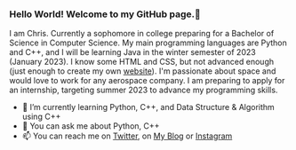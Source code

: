 ### Hello World! Welcome to my GitHub page.👋

I am Chris. Currently a sophomore in college preparing for a Bachelor of Science in Computer Science. My main programming languages are Python and C++, and I will be learning Java in the winter semester of 2023 (January 2023). I know some HTML and CSS, but not advanced enough (just enough to create my own [website](https://chrisdedman.github.io)). I'm passionate about space and would love to work for any aerospace company. I am preparing to apply for an internship, targeting summer 2023 to advance my programming skills.

* 🌱 I’m currently learning Python, C++, and Data Structure & Algorithm using C++
* 💬 You can ask me about Python, C++
* 📫 You can reach me on [Twitter](https://twitter.com/DedmanRollet), on [My Blog](https://chrisdedman.github.io) or [Instagram](https://instagram.com/christechjourney)
